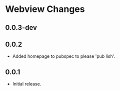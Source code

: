 # Webview Changes

## 0.0.3-dev

## 0.0.2

- Added homepage to pubspec to please 'pub lish'.

## 0.0.1

- Initial release.
